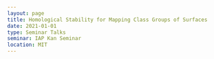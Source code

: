 ```yaml
---
layout: page
title: Homological Stability for Mapping Class Groups of Surfaces
date: 2021-01-01
type: Seminar Talks
seminar: IAP Kan Seminar
location: MIT
---
```

